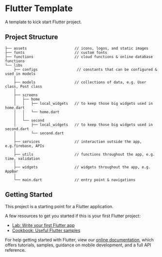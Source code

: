 # Flutter Template

A template to kick start Flutter project.

## Project Structure

```
├── assets                      // icons, logos, and static images
├── fonts                       // custom fonts
├── functions                   // cloud functions & online database functions
└── libs
    ├── configs                  // constants that can be configured & used in models
    │
    ├── models                  // collections of data, e.g. User class, Post class
    │
    ├── screens
    │   ├── home
    │   │   ├── local_widgets   // to keep those big widgets used in home.dart
    │   │   └── home.dart
    │   │
    │   └── second
    │       ├── local_widgets   // to keep those big widgets used in second.dart
    │       └── second.dart
    │
    ├── services                // interaction outside the app, e.g.firebase, APIs
    │
    ├── utils                   // functions throughout the app, e.g. time, validation
    │
    ├── widgets                 // widgets throughout the app, e.g. AppBar
    │
    └── main.dart               // entry point & navigations
```

## Getting Started

This project is a starting point for a Flutter application.

A few resources to get you started if this is your first Flutter project:

- [Lab: Write your first Flutter app](https://flutter.dev/docs/get-started/codelab)
- [Cookbook: Useful Flutter samples](https://flutter.dev/docs/cookbook)

For help getting started with Flutter, view our
[online documentation](https://flutter.dev/docs), which offers tutorials,
samples, guidance on mobile development, and a full API reference.
